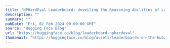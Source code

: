 ```yaml
---
title: "NPHardEval Leaderboard: Unveiling the Reasoning Abilities of Large Language Models through Complexity Classes and Dynamic Updates"
description: ""
summary: ""
pubDate: "Fri, 02 Feb 2024 00:00:00 GMT"
source: "Hugging Face Blog"
url: "https://huggingface.co/blog/leaderboard-nphardeval"
thumbnail: "https://huggingface.co/blog/assets/leaderboards-on-the-hub/thumbnail_nphardeval.png"
---
```


